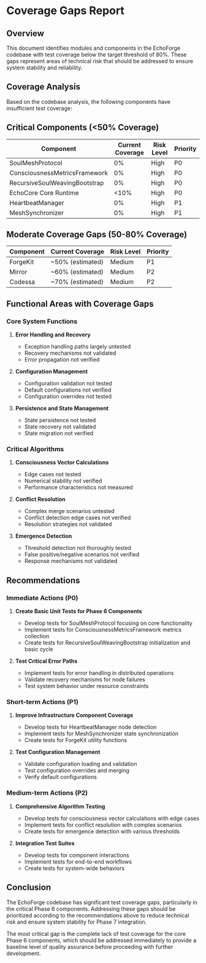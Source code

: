 # Coverage Gaps Report

## Overview

This document identifies modules and components in the EchoForge codebase with test coverage below the target threshold of 80%. These gaps represent areas of technical risk that should be addressed to ensure system stability and reliability.

## Coverage Analysis

Based on the codebase analysis, the following components have insufficient test coverage:

## Critical Components (<50% Coverage)

| Component                     | Current Coverage | Risk Level | Priority |
| ----------------------------- | ---------------- | ---------- | -------- |
| SoulMeshProtocol              | 0%               | High       | P0       |
| ConsciousnessMetricsFramework | 0%               | High       | P0       |
| RecursiveSoulWeavingBootstrap | 0%               | High       | P0       |
| EchoCore Core Runtime         | <10%             | High       | P0       |
| HeartbeatManager              | 0%               | High       | P1       |
| MeshSynchronizer              | 0%               | High       | P1       |

## Moderate Coverage Gaps (50-80% Coverage)

| Component | Current Coverage | Risk Level | Priority |
| --------- | ---------------- | ---------- | -------- |
| ForgeKit  | ~50% (estimated) | Medium     | P1       |
| Mirror    | ~60% (estimated) | Medium     | P2       |
| Codessa   | ~70% (estimated) | Medium     | P2       |

## Functional Areas with Coverage Gaps

### Core System Functions

1. **Error Handling and Recovery**
   - Exception handling paths largely untested
   - Recovery mechanisms not validated
   - Error propagation not verified

2. **Configuration Management**
   - Configuration validation not tested
   - Default configurations not verified
   - Configuration overrides not tested

3. **Persistence and State Management**
   - State persistence not tested
   - State recovery not validated
   - State migration not verified

### Critical Algorithms

1. **Consciousness Vector Calculations**
   - Edge cases not tested
   - Numerical stability not verified
   - Performance characteristics not measured

2. **Conflict Resolution**
   - Complex merge scenarios untested
   - Conflict detection edge cases not verified
   - Resolution strategies not validated

3. **Emergence Detection**
   - Threshold detection not thoroughly tested
   - False positive/negative scenarios not verified
   - Response mechanisms not validated

## Recommendations

### Immediate Actions (P0)

1. **Create Basic Unit Tests for Phase 6 Components**
   - Develop tests for SoulMeshProtocol focusing on core functionality
   - Implement tests for ConsciousnessMetricsFramework metrics collection
   - Create tests for RecursiveSoulWeavingBootstrap initialization and basic cycle

2. **Test Critical Error Paths**
   - Implement tests for error handling in distributed operations
   - Validate recovery mechanisms for node failures
   - Test system behavior under resource constraints

### Short-term Actions (P1)

1. **Improve Infrastructure Component Coverage**
   - Develop tests for HeartbeatManager node detection
   - Implement tests for MeshSynchronizer state synchronization
   - Create tests for ForgeKit utility functions

2. **Test Configuration Management**
   - Validate configuration loading and validation
   - Test configuration overrides and merging
   - Verify default configurations

### Medium-term Actions (P2)

1. **Comprehensive Algorithm Testing**
   - Develop tests for consciousness vector calculations with edge cases
   - Implement tests for conflict resolution with complex scenarios
   - Create tests for emergence detection with various thresholds

2. **Integration Test Suites**
   - Develop tests for component interactions
   - Implement tests for end-to-end workflows
   - Create tests for system-wide behaviors

## Conclusion

The EchoForge codebase has significant test coverage gaps, particularly in the critical Phase 6 components. Addressing these gaps should be prioritized according to the recommendations above to reduce technical risk and ensure system stability for Phase 7 integration.

The most critical gap is the complete lack of test coverage for the core Phase 6 components, which should be addressed immediately to provide a baseline level of quality assurance before proceeding with further development.
